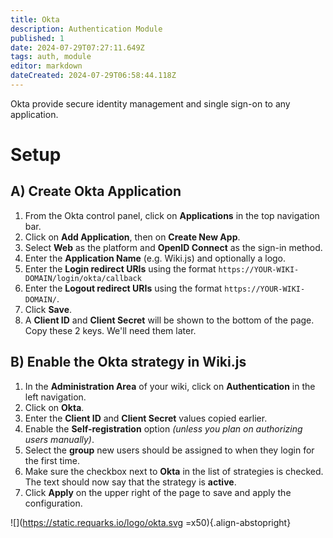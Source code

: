 ```yaml
---
title: Okta
description: Authentication Module
published: 1
date: 2024-07-29T07:27:11.649Z
tags: auth, module
editor: markdown
dateCreated: 2024-07-29T06:58:44.118Z
---
```


Okta provide secure identity management and single sign-on to any application.

# Setup

## A) Create Okta Application

1. From the Okta control panel, click on **Applications** in the top navigation bar.
1. Click on **Add Application**, then on **Create New App**.
1. Select **Web** as the platform and **OpenID Connect** as the sign-in method.
1. Enter the **Application Name** (e.g. Wiki.js) and optionally a logo.
1. Enter the **Login redirect URIs** using the format `https://YOUR-WIKI-DOMAIN/login/okta/callback`
1. Enter the **Logout redirect URIs** using the format `https://YOUR-WIKI-DOMAIN/`.
1. Click **Save**.
1. A **Client ID** and **Client Secret** will be shown to the bottom of the page. Copy these 2 keys. We'll need them later.

## B) Enable the Okta strategy in Wiki.js

1. In the **Administration Area** of your wiki, click on **Authentication** in the left navigation.
1. Click on **Okta**.
1. Enter the **Client ID** and **Client Secret** values copied earlier.
1. Enable the **Self-registration** option *(unless you plan on authorizing users manually)*.
1. Select the **group** new users should be assigned to when they login for the first time.
1. Make sure the checkbox next to **Okta** in the list of strategies is checked. The text should now say that the strategy is **active**.
1. Click **Apply** on the upper right of the page to save and apply the configuration.

![](https://static.requarks.io/logo/okta.svg =x50){.align-abstopright}